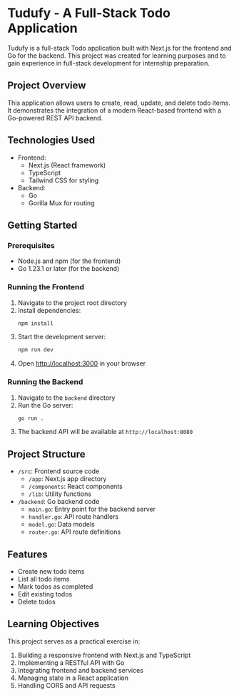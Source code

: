 # Tudufy - A Full-Stack Todo Application

Tudufy is a full-stack Todo application built with Next.js for the frontend and Go for the backend. This project was created for learning purposes and to gain experience in full-stack development for internship preparation.

## Project Overview

This application allows users to create, read, update, and delete todo items. It demonstrates the integration of a modern React-based frontend with a Go-powered REST API backend.

## Technologies Used

- Frontend:
  - Next.js (React framework)
  - TypeScript
  - Tailwind CSS for styling
- Backend:
  - Go
  - Gorilla Mux for routing

## Getting Started

### Prerequisites

- Node.js and npm (for the frontend)
- Go 1.23.1 or later (for the backend)

### Running the Frontend

1. Navigate to the project root directory
2. Install dependencies:
   ```bash
   npm install
   ```
3. Start the development server:
   ```bash
   npm run dev
   ```
4. Open [http://localhost:3000](http://localhost:3000) in your browser

### Running the Backend

1. Navigate to the `backend` directory
2. Run the Go server:
   ```bash
   go run .
   ```
3. The backend API will be available at `http://localhost:8080`

## Project Structure

- `/src`: Frontend source code
  - `/app`: Next.js app directory
  - `/components`: React components
  - `/lib`: Utility functions
- `/backend`: Go backend code
  - `main.go`: Entry point for the backend server
  - `handler.go`: API route handlers
  - `model.go`: Data models
  - `router.go`: API route definitions

## Features

- Create new todo items
- List all todo items
- Mark todos as completed
- Edit existing todos
- Delete todos

## Learning Objectives

This project serves as a practical exercise in:

1. Building a responsive frontend with Next.js and TypeScript
2. Implementing a RESTful API with Go
3. Integrating frontend and backend services
4. Managing state in a React application
5. Handling CORS and API requests